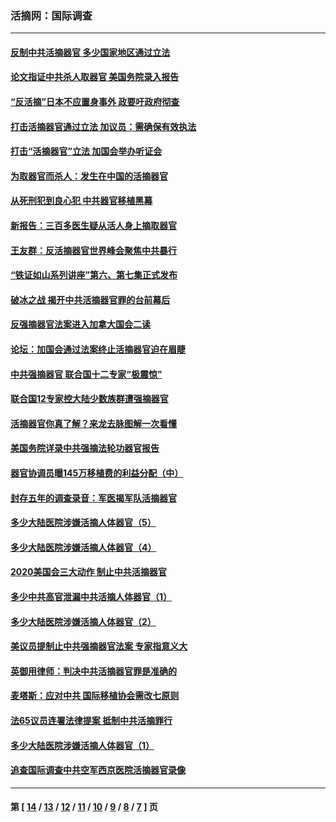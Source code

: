 ### 活摘网：国际调查
---
#### [反制中共活摘器官 多少国家地区通过立法](../../pages/nf5947/n14009863.md?07200430) 
#### [论文指证中共杀人取器官 美国务院录入报告](../../pages/nf5947/n13999890.md?07200430) 
#### [“反活摘”日本不应置身事外 政要吁政府彻查](../../pages/nf5947/n13971188.md?07200430) 
#### [打击活摘器官通过立法 加议员：需确保有效执法](../../pages/nf5947/n13886356.md?07200430) 
#### [打击“活摘器官”立法 加国会举办听证会](../../pages/nf5947/n13869362.md?07200430) 
#### [为取器官而杀人：发生在中国的活摘器官](../../pages/nf5947/n13794731.md?07200430) 
#### [从死刑犯到良心犯 中共器官移植黑幕](../../pages/nf5947/n13764669.md?07200430) 
#### [新报告：三百多医生疑从活人身上摘取器官](../../pages/nf5947/n13703044.md?07200430) 
#### [王友群：反活摘器官世界峰会聚焦中共暴行](../../pages/nf5947/n13250738.md?07200430) 
#### [“铁证如山系列讲座”第六、第七集正式发布](../../pages/nf5947/n13106287.md?07200430) 
#### [破冰之战 揭开中共活摘器官罪的台前幕后](../../pages/nf5947/n13082457.md?07200430) 
#### [反强摘器官法案进入加拿大国会二读](../../pages/nf5947/n13033450.md?07200430) 
#### [论坛：加国会通过法案终止活摘器官迫在眉睫](../../pages/nf5947/n13029839.md?07200430) 
#### [中共强摘器官 联合国十二专家“极震惊”](../../pages/nf5947/n13024313.md?07200430) 
#### [联合国12专家控大陆少数族群遭强摘器官](../../pages/nf5947/n13023877.md?07200430) 
#### [活摘器官你真了解？来龙去脉图解一次看懂](../../pages/nf5947/n13013820.md?07200430) 
#### [美国务院详录中共强摘法轮功器官报告](../../pages/nf5947/n12944519.md?07200430) 
#### [器官协调员曝145万移植费的利益分配（中）](../../pages/nf5947/n12894547.md?07200430) 
#### [封存五年的调查录音：军医揭军队活摘器官](../../pages/nf5947/n12798692.md?07200430) 
#### [多少大陆医院涉嫌活摘人体器官（5）](../../pages/nf5947/n12768383.md?07200430) 
#### [多少大陆医院涉嫌活摘人体器官（4）](../../pages/nf5947/n12664434.md?07200430) 
#### [2020美国会三大动作 制止中共活摘器官](../../pages/nf5947/n12682004.md?07200430) 
#### [多少中共高官泄漏中共活摘人体器官（1）](../../pages/nf5947/n12671234.md?07200430) 
#### [多少大陆医院涉嫌活摘人体器官（2）](../../pages/nf5947/n12655589.md?07200430) 
#### [美议员提制止中共强摘器官法案 专家指意义大](../../pages/nf5947/n12630561.md?07200430) 
#### [英御用律师：判决中共活摘器官罪是准确的](../../pages/nf5947/n12580740.md?07200430) 
#### [麦塔斯：应对中共 国际移植协会需改七原则](../../pages/nf5947/n12514711.md?07200430) 
#### [法65议员连署法律提案 抵制中共活摘罪行](../../pages/nf5947/n12437047.md?07200430) 
#### [多少大陆医院涉嫌活摘人体器官（1）](../../pages/nf5947/n12414284.md?07200430) 
#### [追查国际调查中共空军西京医院活摘器官录像](../../pages/nf5947/n12348837.md?07200430) 

---
#### 第 [ [14](./14.md?07200430) / [13](./13.md?07200430) / [12](./12.md?07200430) / [11](./11.md?07200430) / [10](./10.md?07200430) / [9](./9.md?07200430) / [8](./8.md?07200430) / [7](./7.md?07200430) ] 页
